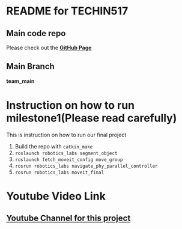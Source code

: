 # README for TECHIN517

## Main code repo
Please check out the **[GitHub Page](https://github.com/ironmanyu/Laundry_and_Garbage_Collection/tree/team_main)**

## Main Branch
**team_main**

# Instruction on how to run milestone1(Please read carefully)
This is instruction on how to run our final project  

1.  Build the repo with `catkin_make`
2.  `roslaunch robotics_labs segment_object`
3.  `roslaunch fetch_moveit_config move_group`
4.  `rosrun robotics_labs navigate_phy_parallel_controller`
4.  `rosrun robotics_labs moveit_final`
  
# Youtube Video Link
## **[Youtube Channel for this project](https://www.youtube.com/channel/UC-Jw8O3B-XiwQHq-X8SRyKw)**